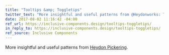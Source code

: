 ```yaml
---
title: "Tooltips &amp; Toggletips"
twitter_text: "More insightful and useful patterns from @Heydonworks: Tooltips & Toggletips"
date: 2017-08-02 11:16:42 -04:00
ref_url: https://inclusive-components.design/tooltips-toggletips/
in_reply_to: https://inclusive-components.design/tooltips-toggletips/
ref_source: Inclusive Components
---
```


More insightful and useful patterns from [Heydon Pickering](https://twitter.com/heydonworks).